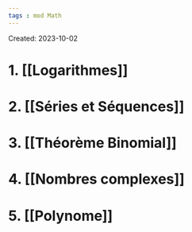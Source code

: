 ```yaml
---
tags : mod Math
---
```

Created: 2023-10-02

# 1. [[Logarithmes]]
# 2. [[Séries et Séquences]]
# 3. [[Théorème Binomial]]
# 4. [[Nombres complexes]]
# 5. [[Polynome]]  